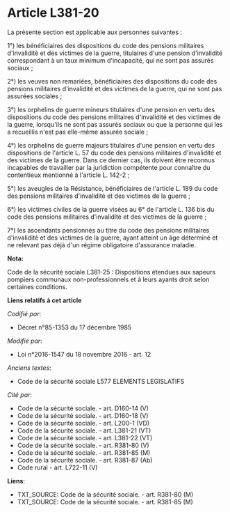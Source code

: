 # Article L381-20

La présente section est applicable aux personnes suivantes :

1°) les bénéficiaires des dispositions du code des pensions militaires d'invalidité et des victimes de la guerre, titulaires
d'une pension d'invalidité correspondant à un taux minimum d'incapacité, qui ne sont pas assurés sociaux ; 

2°) les veuves non remariées, bénéficiaires des dispositions du code des pensions militaires d'invalidité et des victimes de
la guerre, qui ne sont pas assurées sociales ; 

3°) les orphelins de guerre mineurs titulaires d'une pension en vertu des dispositions du code des pensions militaires
d'invalidité et des victimes de la guerre, lorsqu'ils ne sont pas assurés sociaux ou que la personne qui les a recueillis
n'est pas elle-même assurée sociale ; 

4°) les orphelins de guerre majeurs titulaires d'une pension en vertu des dispositions de l'article L. 57 du code des
pensions militaires d'invalidité et des victimes de la guerre. Dans ce dernier cas, ils doivent être reconnus incapables de
travailler par la juridiction compétente pour connaître du contentieux mentionné à l'article L. 142-2 ; 

5°) les aveugles de la Résistance, bénéficiaires de l'article L. 189 du code des pensions militaires d'invalidité et des
victimes de la guerre ; 

6°) les victimes civiles de la guerre visées au 6° de l'article L. 136 bis du code des pensions militaires d'invalidité et
des victimes de la guerre ; 

7°) les ascendants pensionnés au titre du code des pensions militaires d'invalidité et des victimes de la guerre, ayant
atteint un âge déterminé et ne relevant pas déjà d'un régime obligatoire d'assurance maladie.

**Nota:**

Code de la sécurité sociale L381-25 : Dispositions étendues aux sapeurs pompiers communaux non-professionnels et à leurs
ayants droit selon certaines conditions.

**Liens relatifs à cet article**

_Codifié par_:

  - Décret n°85-1353 du 17 décembre 1985

_Modifié par_:

  - Loi n°2016-1547 du 18 novembre 2016 - art. 12

_Anciens textes_:

  - Code de la sécurité sociale L577 ELEMENTS LEGISLATIFS

_Cité par_:

  - Code de la sécurité sociale. - art. D160-14 (V)
  - Code de la sécurité sociale. - art. D160-18 (V)
  - Code de la sécurité sociale. - art. L200-1 (VD)
  - Code de la sécurité sociale. - art. L381-21 (VT)
  - Code de la sécurité sociale. - art. L381-22 (VT)
  - Code de la sécurité sociale. - art. R381-80 (V)
  - Code de la sécurité sociale. - art. R381-85 (M)
  - Code de la sécurité sociale. - art. R381-87 (Ab)
  - Code rural - art. L722-11 (V)

**Liens**:

  - TXT_SOURCE: Code de la sécurité sociale. - art. R381-80 (M)
  - TXT_SOURCE: Code de la sécurité sociale. - art. R381-85 (M)
